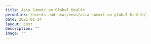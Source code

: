 ```yaml
---
title: Asia Summit on Global Health
permalink: /events-and-news/news/asia-summit-on-global-health/
date: 2021-01-24
layout: post
description: ""
image: ""
---
```

